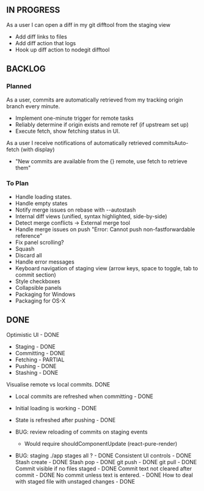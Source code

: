 ## IN PROGRESS ##

As a user I can open a diff in my git difftool from the staging view

* Add diff links to files
* Add diff action that logs 
* Hook up diff action to nodegit difftool

## BACKLOG ##

### Planned

As a user, commits are automatically retrieved from my tracking origin branch every minute.

* Implement one-minute trigger for remote tasks
* Reliably determine if origin exists and remote ref (if upstream set up)
* Execute fetch, show fetching status in UI. 

As a user I receive notifications of automatically retrieved commitsAuto-fetch (with display)

* "New commits are available from the {} remote, use fetch to retrieve them"


### To Plan

* Handle loading states.
* Handle empty states
* Notify merge issues on rebase with --autostash
* Internal diff views (unified, syntax highlighted, side-by-side)
* Detect merge conflicts -> External merge tool
* Handle merge issues on push "Error: Cannot push non-fastforwardable reference"
* Fix panel scrolling?
* Squash
* Discard all
* Handle error messages
* Keyboard navigation of staging view (arrow keys, space to toggle, tab to commit section)
* Style checkboxes
* Collapsible panels
* Packaging for Windows
* Packaging for OS-X

## DONE ##

Optimistic UI - DONE

* Staging - DONE
* Committing - DONE
* Fetching - PARTIAL
* Pushing - DONE
* Stashing - DONE

Visualise remote vs local commits. DONE

* Local commits are refreshed when committing - DONE
* Initial loading is working - DONE
* State is refreshed after pushing - DONE

* BUG: review reloading of commits on staging events
    - Would require shouldComponentUpdate (react-pure-render)
* BUG: staging ./app stages all ? - DONE
Consistent UI controls - DONE
Stash create - DONE
Stash pop - DONE
git push - DONE
git pull - DONE
Commit visible if no files staged - DONE
Commit text not cleared after commit - DONE
No commit unless text is entered. - DONE
How to deal with staged file with unstaged changes - DONE
